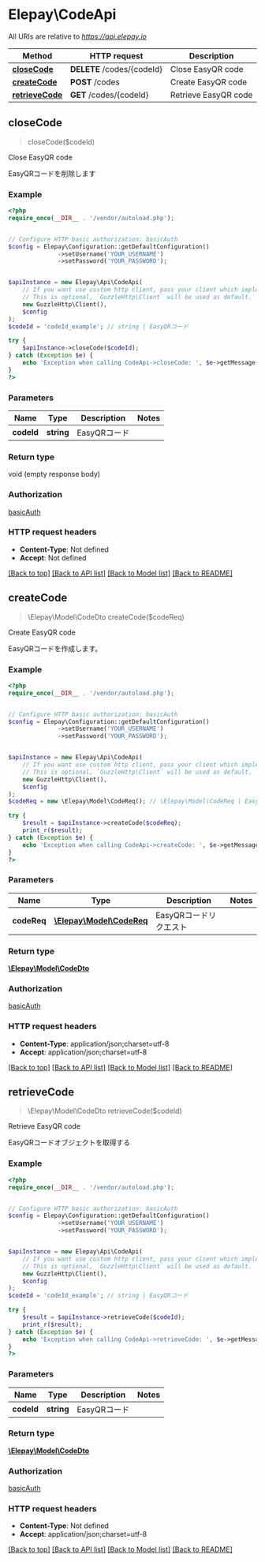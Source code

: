 # Elepay\CodeApi

All URIs are relative to *https://api.elepay.io*

Method | HTTP request | Description
------------- | ------------- | -------------
[**closeCode**](CodeApi.md#closeCode) | **DELETE** /codes/{codeId} | Close EasyQR code
[**createCode**](CodeApi.md#createCode) | **POST** /codes | Create EasyQR code
[**retrieveCode**](CodeApi.md#retrieveCode) | **GET** /codes/{codeId} | Retrieve EasyQR code



## closeCode

> closeCode($codeId)

Close EasyQR code

EasyQRコードを削除します

### Example

```php
<?php
require_once(__DIR__ . '/vendor/autoload.php');


// Configure HTTP basic authorization: basicAuth
$config = Elepay\Configuration::getDefaultConfiguration()
              ->setUsername('YOUR_USERNAME')
              ->setPassword('YOUR_PASSWORD');


$apiInstance = new Elepay\Api\CodeApi(
    // If you want use custom http client, pass your client which implements `GuzzleHttp\ClientInterface`.
    // This is optional, `GuzzleHttp\Client` will be used as default.
    new GuzzleHttp\Client(),
    $config
);
$codeId = 'codeId_example'; // string | EasyQRコード

try {
    $apiInstance->closeCode($codeId);
} catch (Exception $e) {
    echo 'Exception when calling CodeApi->closeCode: ', $e->getMessage(), PHP_EOL;
}
?>
```

### Parameters


Name | Type | Description  | Notes
------------- | ------------- | ------------- | -------------
 **codeId** | **string**| EasyQRコード |

### Return type

void (empty response body)

### Authorization

[basicAuth](../../README.md#basicAuth)

### HTTP request headers

- **Content-Type**: Not defined
- **Accept**: Not defined

[[Back to top]](#) [[Back to API list]](../../README.md#documentation-for-api-endpoints)
[[Back to Model list]](../../README.md#documentation-for-models)
[[Back to README]](../../README.md)


## createCode

> \Elepay\Model\CodeDto createCode($codeReq)

Create EasyQR code

EasyQRコードを作成します。

### Example

```php
<?php
require_once(__DIR__ . '/vendor/autoload.php');


// Configure HTTP basic authorization: basicAuth
$config = Elepay\Configuration::getDefaultConfiguration()
              ->setUsername('YOUR_USERNAME')
              ->setPassword('YOUR_PASSWORD');


$apiInstance = new Elepay\Api\CodeApi(
    // If you want use custom http client, pass your client which implements `GuzzleHttp\ClientInterface`.
    // This is optional, `GuzzleHttp\Client` will be used as default.
    new GuzzleHttp\Client(),
    $config
);
$codeReq = new \Elepay\Model\CodeReq(); // \Elepay\Model\CodeReq | EasyQRコードリクエスト

try {
    $result = $apiInstance->createCode($codeReq);
    print_r($result);
} catch (Exception $e) {
    echo 'Exception when calling CodeApi->createCode: ', $e->getMessage(), PHP_EOL;
}
?>
```

### Parameters


Name | Type | Description  | Notes
------------- | ------------- | ------------- | -------------
 **codeReq** | [**\Elepay\Model\CodeReq**](../Model/CodeReq.md)| EasyQRコードリクエスト |

### Return type

[**\Elepay\Model\CodeDto**](../Model/CodeDto.md)

### Authorization

[basicAuth](../../README.md#basicAuth)

### HTTP request headers

- **Content-Type**: application/json;charset=utf-8
- **Accept**: application/json;charset=utf-8

[[Back to top]](#) [[Back to API list]](../../README.md#documentation-for-api-endpoints)
[[Back to Model list]](../../README.md#documentation-for-models)
[[Back to README]](../../README.md)


## retrieveCode

> \Elepay\Model\CodeDto retrieveCode($codeId)

Retrieve EasyQR code

EasyQRコードオブジェクトを取得する

### Example

```php
<?php
require_once(__DIR__ . '/vendor/autoload.php');


// Configure HTTP basic authorization: basicAuth
$config = Elepay\Configuration::getDefaultConfiguration()
              ->setUsername('YOUR_USERNAME')
              ->setPassword('YOUR_PASSWORD');


$apiInstance = new Elepay\Api\CodeApi(
    // If you want use custom http client, pass your client which implements `GuzzleHttp\ClientInterface`.
    // This is optional, `GuzzleHttp\Client` will be used as default.
    new GuzzleHttp\Client(),
    $config
);
$codeId = 'codeId_example'; // string | EasyQRコード

try {
    $result = $apiInstance->retrieveCode($codeId);
    print_r($result);
} catch (Exception $e) {
    echo 'Exception when calling CodeApi->retrieveCode: ', $e->getMessage(), PHP_EOL;
}
?>
```

### Parameters


Name | Type | Description  | Notes
------------- | ------------- | ------------- | -------------
 **codeId** | **string**| EasyQRコード |

### Return type

[**\Elepay\Model\CodeDto**](../Model/CodeDto.md)

### Authorization

[basicAuth](../../README.md#basicAuth)

### HTTP request headers

- **Content-Type**: Not defined
- **Accept**: application/json;charset=utf-8

[[Back to top]](#) [[Back to API list]](../../README.md#documentation-for-api-endpoints)
[[Back to Model list]](../../README.md#documentation-for-models)
[[Back to README]](../../README.md)

